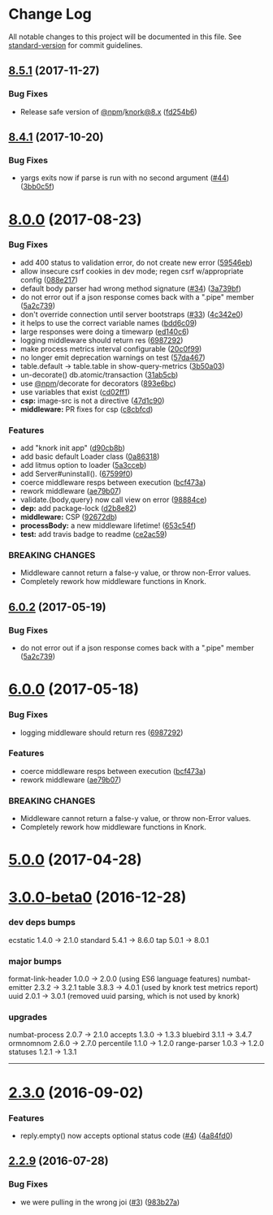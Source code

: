 # Change Log

All notable changes to this project will be documented in this file. See [standard-version](https://github.com/conventional-changelog/standard-version) for commit guidelines.

<a name="8.5.1"></a>
## [8.5.1](https://github.com/npm/knork/compare/v8.5.0...v8.5.1) (2017-11-27)


### Bug Fixes

* Release safe version of [@npm](https://github.com/npm)/knork@8.x ([fd254b6](https://github.com/npm/knork/commit/fd254b6))



<a name="8.4.1"></a>
## [8.4.1](https://github.com/npm/knork/compare/v8.4.0...v8.4.1) (2017-10-20)


### Bug Fixes

* yargs exits now if parse is run with no second argument ([#44](https://github.com/npm/knork/issues/44)) ([3bb0c5f](https://github.com/npm/knork/commit/3bb0c5f))



<a name="8.0.0"></a>
# [8.0.0](https://github.com/npm/knork/compare/v3.0.3...v8.0.0) (2017-08-23)


### Bug Fixes

* add 400 status to validation error, do not create new error ([59546eb](https://github.com/npm/knork/commit/59546eb))
* allow insecure csrf cookies in dev mode; regen csrf w/appropriate config ([088e217](https://github.com/npm/knork/commit/088e217))
* default body parser had wrong method signature ([#34](https://github.com/npm/knork/issues/34)) ([3a739bf](https://github.com/npm/knork/commit/3a739bf))
* do not error out if a json response comes back with a ".pipe" member ([5a2c739](https://github.com/npm/knork/commit/5a2c739))
* don't override connection until server bootstraps ([#33](https://github.com/npm/knork/issues/33)) ([4c342e0](https://github.com/npm/knork/commit/4c342e0))
* it helps to use the correct variable names ([bdd6c09](https://github.com/npm/knork/commit/bdd6c09))
* large responses were doing a timewarp ([ed140c6](https://github.com/npm/knork/commit/ed140c6))
* logging middleware should return res ([6987292](https://github.com/npm/knork/commit/6987292))
* make process metrics interval configurable ([20c0f99](https://github.com/npm/knork/commit/20c0f99))
* no longer emit deprecation warnings on test ([57da467](https://github.com/npm/knork/commit/57da467))
* table.default → table.table in show-query-metrics ([3b50a03](https://github.com/npm/knork/commit/3b50a03))
* un-decorate() db.atomic/transaction ([31ab5cb](https://github.com/npm/knork/commit/31ab5cb))
* use [@npm](https://github.com/npm)/decorate for decorators ([893e6bc](https://github.com/npm/knork/commit/893e6bc))
* use variables that exist ([cd02ff1](https://github.com/npm/knork/commit/cd02ff1))
* **csp:** image-src is not a directive ([47d1c90](https://github.com/npm/knork/commit/47d1c90))
* **middleware:** PR fixes for csp ([c8cbfcd](https://github.com/npm/knork/commit/c8cbfcd))


### Features

* add "knork init app" ([d90cb8b](https://github.com/npm/knork/commit/d90cb8b))
* add basic default Loader class ([0a86318](https://github.com/npm/knork/commit/0a86318))
* add litmus option to loader ([5a3cceb](https://github.com/npm/knork/commit/5a3cceb))
* add Server#uninstall(). ([67599f0](https://github.com/npm/knork/commit/67599f0))
* coerce middleware resps between execution ([bcf473a](https://github.com/npm/knork/commit/bcf473a))
* rework middleware ([ae79b07](https://github.com/npm/knork/commit/ae79b07))
* validate.{body,query} now call view on error ([98884ce](https://github.com/npm/knork/commit/98884ce))
* **dep:** add package-lock ([d2b8e82](https://github.com/npm/knork/commit/d2b8e82))
* **middleware:** CSP ([92672db](https://github.com/npm/knork/commit/92672db))
* **processBody:** a new middleware lifetime! ([653c54f](https://github.com/npm/knork/commit/653c54f))
* **test:** add travis badge to readme ([ce2ac59](https://github.com/npm/knork/commit/ce2ac59))


### BREAKING CHANGES

* Middleware cannot return a false-y value, or throw non-Error
values.
* Completely rework how middleware functions in Knork.



<a name="6.0.2"></a>
## [6.0.2](https://github.com/npm/knork/compare/v6.0.1...v6.0.2) (2017-05-19)


### Bug Fixes

* do not error out if a json response comes back with a ".pipe" member ([5a2c739](https://github.com/npm/knork/commit/5a2c739))



<a name="6.0.0"></a>
# [6.0.0](https://github.com/npm/knork/compare/v5.0.5...v6.0.0) (2017-05-18)


### Bug Fixes

* logging middleware should return res ([6987292](https://github.com/npm/knork/commit/6987292))


### Features

* coerce middleware resps between execution ([bcf473a](https://github.com/npm/knork/commit/bcf473a))
* rework middleware ([ae79b07](https://github.com/npm/knork/commit/ae79b07))


### BREAKING CHANGES

* Middleware cannot return a false-y value, or throw non-Error
values.
* Completely rework how middleware functions in Knork.



<a name="5.0.0"></a>
# [5.0.0](https://github.com/npm/knork/compare/v4.0.2...v5.0.0) (2017-04-28)



<a name="3.0.0-beta0"></a>
# [3.0.0-beta0](https://github.com/npm/knork/compare/v2.3.0...v3.0.0-beta0) (2016-12-28)

### dev deps bumps

ecstatic  1.4.0 -> 2.1.0
standard  5.4.1 -> 8.6.0
tap       5.0.1 -> 8.0.1


### major bumps

format-link-header  1.0.0 -> 2.0.0 (using ES6 language features)
numbat-emitter      2.3.2 -> 3.2.1
table               3.8.3 -> 4.0.1 (used by knork test metrics report)
uuid                2.0.1 -> 3.0.1 (removed uuid parsing, which is not used by knork)

### upgrades

numbat-process      2.0.7 -> 2.1.0
accepts             1.3.0 -> 1.3.3
bluebird            3.1.1 -> 3.4.7
ormnomnom           2.6.0 -> 2.7.0
percentile          1.1.0 -> 1.2.0
range-parser        1.0.3 -> 1.2.0
statuses            1.2.1 -> 1.3.1

----------------

<a name="2.3.0"></a>
# [2.3.0](https://github.com/npm/knork/compare/v2.2.9...v2.3.0) (2016-09-02)


### Features

* reply.empty() now accepts optional status code ([#4](https://github.com/npm/knork/issues/4)) ([4a84fd0](https://github.com/npm/knork/commit/4a84fd0))



<a name="2.2.9"></a>
## [2.2.9](https://github.com/npm/knork/compare/v2.2.8...v2.2.9) (2016-07-28)


### Bug Fixes

* we were pulling in the wrong joi ([#3](https://github.com/npm/knork/issues/3)) ([983b27a](https://github.com/npm/knork/commit/983b27a))
